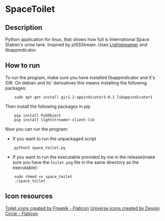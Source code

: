 # SpaceToilet

## Description

Python application for linux, that shows how full is International Space Station's urine tank. Inspired by pISSStream. Uses [Lightstreamer](https://lightstreamer.com/) and libappindicator.



## How to run

To run the program, make sure you have installed libappindicator and it's GIR.
On debian and its' derivatives this means installing the following packages:

```shell 
    sudo apt-get install gir1.2-appindicator3-0.1 libappindicator1
```

Then install the following packages in pip 
```shell
    pip install PyGObject
    pip install lightstreamer-client-lib
```

Now you can run the program:

- If you want to run the unpackaged script

```shell
    python3 space_toilet.py
```

- If you want to run the executable provided by me in the release(make sure you have the ```toilet.png``` file in the same directory as the executable):

```shell
    sudo chmod +x space_toilet
    ./space_toilet
```


## Icon resources

<a href="https://www.flaticon.com/free-icons/toilet" title="toilet icons">Toilet icons created by Freepik - Flaticon</a>
<a href="https://www.flaticon.com/free-icons/universe" title="universe icons">Universe icons created by Design Circle - Flaticon</a>